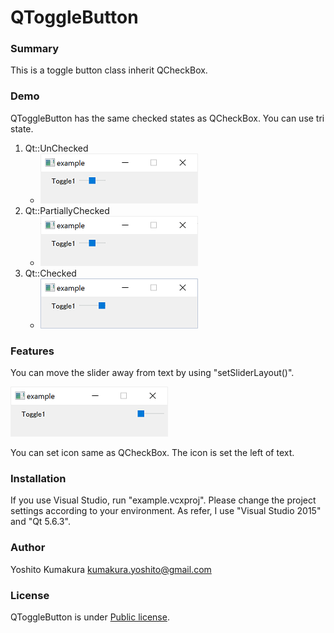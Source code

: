 # QToggleButton

### Summary

This is a toggle button class inherit QCheckBox.

### Demo

QToggleButton has the same checked states as QCheckBox.
You can use tri state.

1. Qt::UnChecked
   - <img src="pictures\off.png" alt="off"  />
2. Qt::PartiallyChecked
   - <img src="pictures\partially.png" alt="partially"  />
3. Qt::Checked
   - <img src="pictures\on.png" alt="on"  />

### Features

You can move the slider away from text by using "setSliderLayout()".

<img src="pictures\far.png" alt="far"  />

You can set icon same as QCheckBox.
The icon is set the left of text.

### Installation

If you use Visual Studio, run "example.vcxproj".
Please change the project settings according to your environment.
As refer, I use "Visual Studio 2015" and "Qt 5.6.3".

### Author

Yoshito Kumakura
kumakura.yoshito@gmail.com

### License

QToggleButton is under [Public license](https://github.com/Kuma4410/QToggleButton/blob/main/LICENSE).


